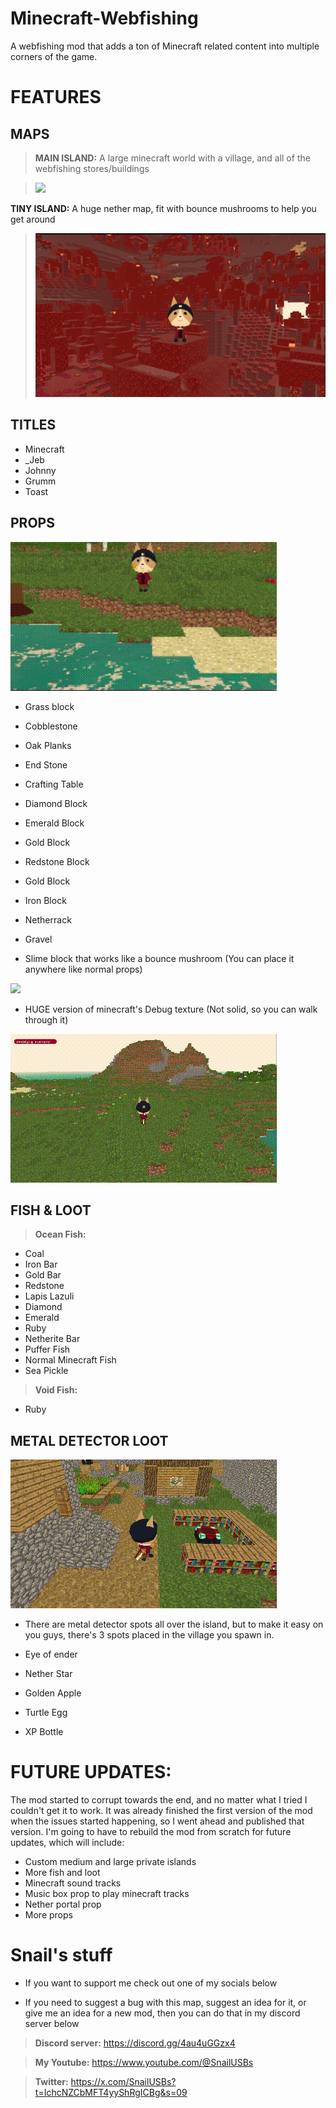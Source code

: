 # Minecraft-Webfishing
A webfishing mod that adds a ton of Minecraft related content into multiple corners of the game.


# FEATURES

## MAPS

> **MAIN ISLAND:** A large minecraft world with a village, and all of the webfishing stores/buildings

> ![](https://github.com/SnailUsbs/Minecraft-Webfishing/blob/main/showcase/MainIsland.gif)

**TINY ISLAND:** A huge nether map, fit with bounce mushrooms to help you get around

> ![](https://github.com/SnailUsbs/Minecraft-Webfishing/blob/main/showcase/Nether.jpg)

## TITLES

- Minecraft
- _Jeb
- Johnny
- Grumm
- Toast

## PROPS

![](https://github.com/SnailUsbs/Minecraft-Webfishing/blob/main/showcase/Props.gif)

- Grass block
- Cobblestone
- Oak Planks
- End Stone
- Crafting Table
- Diamond Block
- Emerald Block
- Gold Block
- Redstone Block
- Gold Block
- Iron Block
- Netherrack
- Gravel
  
- Slime block that works like a bounce mushroom (You can place it anywhere like normal props)

![](https://github.com/SnailUsbs/Minecraft-Webfishing/blob/main/showcase/Slimeblockprop.gif)
  
- HUGE version of minecraft's Debug texture (Not solid, so you can walk through it)

![](https://github.com/SnailUsbs/Minecraft-Webfishing/blob/main/showcase/Debugprop.gif)

## FISH & LOOT

> **Ocean Fish:**
- Coal
- Iron Bar
- Gold Bar
- Redstone
- Lapis Lazuli
- Diamond
- Emerald
- Ruby
- Netherite Bar
- Puffer Fish
- Normal Minecraft Fish
- Sea Pickle

> **Void Fish:**
- Ruby

## METAL DETECTOR LOOT

![](https://github.com/SnailUsbs/Minecraft-Webfishing/blob/main/showcase/Lootin.gif)

- There are metal detector spots all over the island, but to make it easy on you guys, there's 3 spots placed in the village you spawn in.

- Eye of ender
- Nether Star
- Golden Apple
- Turtle Egg
- XP Bottle
 

# FUTURE UPDATES:
The mod started to corrupt towards the end, and no matter what I tried I couldn't get it to work. It was already finished the first version of the mod when the issues started happening, so I went ahead and published that version. I'm going to have to rebuild the mod from scratch for future updates, which will include:

- Custom medium and large private islands
- More fish and loot
- Minecraft sound tracks
- Music box prop to play minecraft tracks
- Nether portal prop
- More props

# Snail's stuff

- If you want to support me check out one of my socials below

- If you need to suggest a bug with this map, suggest an idea for it, or give me an idea for a new mod, then you can do that in my discord server below

> **Discord server:** https://discord.gg/4au4uGGzx4

> **My Youtube:** https://www.youtube.com/@SnailUSBs

> **Twitter:** https://x.com/SnailUSBs?t=IchcNZCbMFT4yyShRgICBg&s=09
